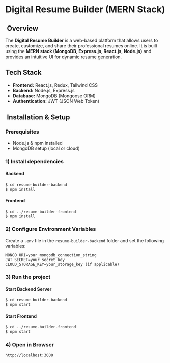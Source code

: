 # Digital Resume Builder (MERN Stack)

##  Overview

The **Digital Resume Builder** is a web-based platform that allows users to create, customize, and share their professional resumes online. It is built using the **MERN stack (MongoDB, Express.js, React.js, Node.js)** and provides an intuitive UI for dynamic resume generation.

## Tech Stack

- **Frontend:** React.js, Redux, Tailwind CSS
- **Backend:** Node.js, Express.js
- **Database:** MongoDB (Mongoose ORM)
- **Authentication:** JWT (JSON Web Token)

##  Installation & Setup

### Prerequisites

- Node.js & npm installed
- MongoDB setup (local or cloud)



### 1) Install dependencies

#### Backend

```sh
$ cd resume-builder-backend
$ npm install
```

#### Frontend

```sh
$ cd ../resume-builder-frontend
$ npm install
```

### 2) Configure Environment Variables

Create a `.env` file in the `resume-builder-backend` folder and set the following variables:

```env
MONGO_URI=your_mongodb_connection_string
JWT_SECRET=your_secret_key
CLOUD_STORAGE_KEY=your_storage_key (if applicable)
```

### 3) Run the project

#### Start Backend Server

```sh
$ cd resume-builder-backend
$ npm start
```

#### Start Frontend

```sh
$ cd ../resume-builder-frontend
$ npm start
```

### 4) Open in Browser

```
http://localhost:3000
```







